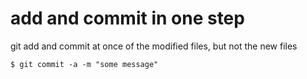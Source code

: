 # add and commit in one step

git add and commit at once of the modified files, but not the new files


```
$ git commit -a -m "some message"
```


